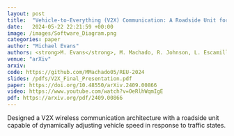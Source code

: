 ```yaml
---
layout: post
title:  "Vehicle-to-Everything (V2X) Communication: A Roadside Unit for Adaptive Intersection Control of Autonomous Electric Vehicles"
date:   2024-05-22 22:21:59 +00:00
image: /images/Software_Diagram.png
categories: paper
author: "Michael Evans"
authors: <strong>M. Evans</strong>, M. Machado, R. Johnson, L. Escamilla, A. Vadella, B. Froemming-Aldanondo, T. Rastoskueva, M. Jostes, D. Butani, R. Kaddis, C. Chung, and J. Siegel
venue: "arXiv"
arxiv:
code: https://github.com/MMachado05/REU-2024
slides: /pdfs/V2X_Final_Presentation.pdf
paper: https://doi.org/10.48550/arXiv.2409.00866
video: https://www.youtube.com/watch?v=OeRlhWqmIgE
pdf: https://arxiv.org/pdf/2409.00866
---
```

Designed a V2X wireless communication architecture with a roadside unit capable of dynamically adjusting vehicle speed in response to traffic states.
